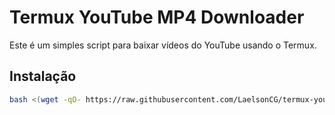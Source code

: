 # Termux YouTube MP4 Downloader

Este é um simples script para baixar vídeos do YouTube usando o Termux.

## Instalação

```bash
bash <(wget -qO- https://raw.githubusercontent.com/LaelsonCG/termux-youtube-downloader/main/install.py)
